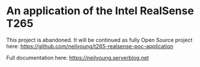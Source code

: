 # An application of the Intel RealSense T265

This project is abandoned. It will be continued as fully Open Source project here: https://github.com/neilyoung/t265-realsense-poc-application

Full documentation here: https://neilyoung.serverblog.net

